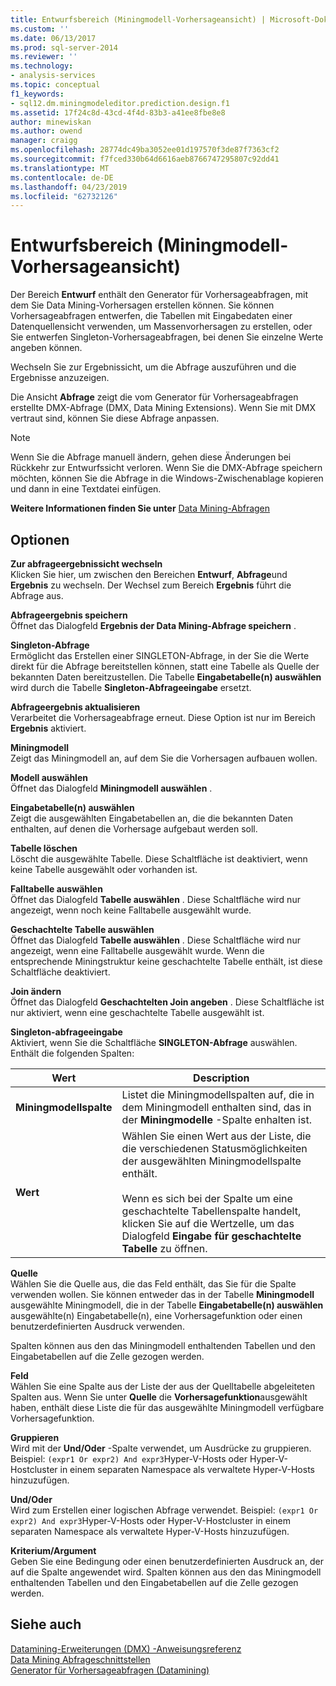```yaml
---
title: Entwurfsbereich (Miningmodell-Vorhersageansicht) | Microsoft-Dokumentation
ms.custom: ''
ms.date: 06/13/2017
ms.prod: sql-server-2014
ms.reviewer: ''
ms.technology:
- analysis-services
ms.topic: conceptual
f1_keywords:
- sql12.dm.miningmodeleditor.prediction.design.f1
ms.assetid: 17f24c8d-43cd-4f4d-83b3-a41ee8fbe8e8
author: minewiskan
ms.author: owend
manager: craigg
ms.openlocfilehash: 28774dc49ba3052ee01d197570f3de87f7363cf2
ms.sourcegitcommit: f7fced330b64d6616aeb8766747295807c92dd41
ms.translationtype: MT
ms.contentlocale: de-DE
ms.lasthandoff: 04/23/2019
ms.locfileid: "62732126"
---
```

# <a name="design-pane-mining-model-prediction-view"></a>Entwurfsbereich (Miningmodell-Vorhersageansicht)
  Der Bereich **Entwurf** enthält den Generator für Vorhersageabfragen, mit dem Sie Data Mining-Vorhersagen erstellen können. Sie können Vorhersageabfragen entwerfen, die Tabellen mit Eingabedaten einer Datenquellensicht verwenden, um Massenvorhersagen zu erstellen, oder Sie entwerfen Singleton-Vorhersageabfragen, bei denen Sie einzelne Werte angeben können.  
  
 Wechseln Sie zur Ergebnissicht, um die Abfrage auszuführen und die Ergebnisse anzuzeigen.  
  
 Die Ansicht **Abfrage** zeigt die vom Generator für Vorhersageabfragen erstellte DMX-Abfrage (DMX, Data Mining Extensions). Wenn Sie mit DMX vertraut sind, können Sie diese Abfrage anpassen.  
  
> [!NOTE]  
>  Wenn Sie die Abfrage manuell ändern, gehen diese Änderungen bei Rückkehr zur Entwurfssicht verloren. Wenn Sie die DMX-Abfrage speichern möchten, können Sie die Abfrage in die Windows-Zwischenablage kopieren und dann in eine Textdatei einfügen.  
  
 **Weitere Informationen finden Sie unter** [Data Mining-Abfragen](data-mining/data-mining-queries.md)  
  
## <a name="options"></a>Optionen  
 **Zur abfrageergebnissicht wechseln**  
 Klicken Sie hier, um zwischen den Bereichen **Entwurf**, **Abfrage**und **Ergebnis** zu wechseln. Der Wechsel zum Bereich **Ergebnis** führt die Abfrage aus.  
  
 **Abfrageergebnis speichern**  
 Öffnet das Dialogfeld **Ergebnis der Data Mining-Abfrage speichern** .  
  
 **Singleton-Abfrage**  
 Ermöglicht das Erstellen einer SINGLETON-Abfrage, in der Sie die Werte direkt für die Abfrage bereitstellen können, statt eine Tabelle als Quelle der bekannten Daten bereitzustellen. Die Tabelle **Eingabetabelle(n) auswählen** wird durch die Tabelle **Singleton-Abfrageeingabe** ersetzt.  
  
 **Abfrageergebnis aktualisieren**  
 Verarbeitet die Vorhersageabfrage erneut. Diese Option ist nur im Bereich **Ergebnis** aktiviert.  
  
 **Miningmodell**  
 Zeigt das Miningmodell an, auf dem Sie die Vorhersagen aufbauen wollen.  
  
 **Modell auswählen**  
 Öffnet das Dialogfeld **Miningmodell auswählen** .  
  
 **Eingabetabelle(n) auswählen**  
 Zeigt die ausgewählten Eingabetabellen an, die die bekannten Daten enthalten, auf denen die Vorhersage aufgebaut werden soll.  
  
 **Tabelle löschen**  
 Löscht die ausgewählte Tabelle. Diese Schaltfläche ist deaktiviert, wenn keine Tabelle ausgewählt oder vorhanden ist.  
  
 **Falltabelle auswählen**  
 Öffnet das Dialogfeld **Tabelle auswählen** . Diese Schaltfläche wird nur angezeigt, wenn noch keine Falltabelle ausgewählt wurde.  
  
 **Geschachtelte Tabelle auswählen**  
 Öffnet das Dialogfeld **Tabelle auswählen** . Diese Schaltfläche wird nur angezeigt, wenn eine Falltabelle ausgewählt wurde. Wenn die entsprechende Miningstruktur keine geschachtelte Tabelle enthält, ist diese Schaltfläche deaktiviert.  
  
 **Join ändern**  
 Öffnet das Dialogfeld **Geschachtelten Join angeben** . Diese Schaltfläche ist nur aktiviert, wenn eine geschachtelte Tabelle ausgewählt ist.  
  
 **Singleton-abfrageeingabe**  
 Aktiviert, wenn Sie die Schaltfläche **SINGLETON-Abfrage** auswählen. Enthält die folgenden Spalten:  
  
|Wert|Description|  
|-----------|-----------------|  
|**Miningmodellspalte**|Listet die Miningmodellspalten auf, die in dem Miningmodell enthalten sind, das in der **Miningmodelle** -Spalte enhalten ist.|  
|**Wert**|Wählen Sie einen Wert aus der Liste, die die verschiedenen Statusmöglichkeiten der ausgewählten Miningmodellspalte enthält.<br /><br /> Wenn es sich bei der Spalte um eine geschachtelte Tabellenspalte handelt, klicken Sie auf die Wertzelle, um das Dialogfeld **Eingabe für geschachtelte Tabelle** zu öffnen.|  
  
 **Quelle**  
 Wählen Sie die Quelle aus, die das Feld enthält, das Sie für die Spalte verwenden wollen. Sie können entweder das in der Tabelle **Miningmodell** ausgewählte Miningmodell, die in der Tabelle **Eingabetabelle(n) auswählen** ausgewählte(n) Eingabetabelle(n), eine Vorhersagefunktion oder einen benutzerdefinierten Ausdruck verwenden.  
  
 Spalten können aus den das Miningmodell enthaltenden Tabellen und den Eingabetabellen auf die Zelle gezogen werden.  
  
 **Feld**  
 Wählen Sie eine Spalte aus der Liste der aus der Quelltabelle abgeleiteten Spalten aus. Wenn Sie unter **Quelle** die **Vorhersagefunktion**ausgewählt haben, enthält diese Liste die für das ausgewählte Miningmodell verfügbare Vorhersagefunktion.  
  
 **Gruppieren**  
 Wird mit der **Und/Oder** -Spalte verwendet, um Ausdrücke zu gruppieren. Beispiel: `(expr1 Or expr2) And expr3`Hyper-V-Hosts oder Hyper-V-Hostcluster in einem separaten Namespace als verwaltete Hyper-V-Hosts hinzuzufügen.  
  
 **Und/Oder**  
 Wird zum Erstellen einer logischen Abfrage verwendet. Beispiel: `(expr1 Or expr2) And expr3`Hyper-V-Hosts oder Hyper-V-Hostcluster in einem separaten Namespace als verwaltete Hyper-V-Hosts hinzuzufügen.  
  
 **Kriterium/Argument**  
 Geben Sie eine Bedingung oder einen benutzerdefinierten Ausdruck an, der auf die Spalte angewendet wird. Spalten können aus den das Miningmodell enthaltenden Tabellen und den Eingabetabellen auf die Zelle gezogen werden.  
  
## <a name="see-also"></a>Siehe auch  
 [Datamining-Erweiterungen &#40;DMX&#41; -Anweisungsreferenz](/sql/dmx/data-mining-extensions-dmx-statements)   
 [Data Mining Abfrageschnittstellen](data-mining/data-mining-query-tools.md)   
 [Generator für Vorhersageabfragen &#40;Datamining&#41;](prediction-query-builder-data-mining.md)  
  
  
